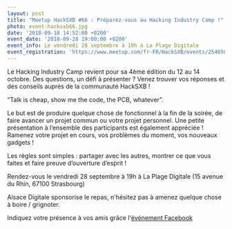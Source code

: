 ```yaml
---
layout: post
title: "Meetup HackSXB #66 : Préparez-vous au Hacking Industry Camp !"
photo: event-hacksxb66.jpg
date: '2018-09-18 14:52:00 +0200'
event_date: '2018-09-28 19:00:00 +0200'
event_info: Le vendredi 28 septembre à 19h à La Plage Digitale
event_registration: 'https://www.meetup.com/fr-FR/HackSXB/events/254850493/'
---
```

Le Hacking Industry Camp revient pour sa 4ème édition du 12 au 14 octobre. Des questions, un défi à présenter ? Venez trouver vos réponses et des conseils auprès de la communauté HackSXB !

“Talk is cheap, show me the code, the PCB, whatever”.

Le but est de produire quelque chose de fonctionnel à la fin de la soirée, de faire avancer un projet commun ou votre projet personnel. Une petite présentation à l’ensemble des participants est également appréciée ! Ramenez votre projet en cours, vos problèmes du moment, vos nouveaux gadgets !

Les règles sont simples : partager avec les autres, montrer ce que vous faites et faire preuve d’ouverture d’esprit !

Rendez-vous le vendredi 28 septembre à 19h à La Plage Digitale (15 avenue du Rhin, 67100 Strasbourg)

Alsace Digitale sponsorise le repas, n'hésitez pas à amenez quelque chose à boire / grignoter. 

Indiquez votre présence à vos amis grâce l'[événement Facebook](https://www.facebook.com/events/2250675568295499/)
